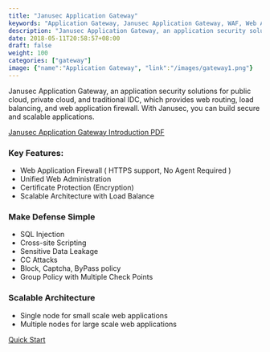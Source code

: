 ```yaml
---
title: "Janusec Application Gateway"
keywords: "Application Gateway, Janusec Application Gateway, WAF, Web Application Firewall"
description: "Janusec Application Gateway, an application security solutions which provides WAF (Web Application Firewall), unified web administration, certificate protection, and scalable load balancing."  
date: 2018-05-11T20:58:57+08:00
draft: false
weight: 100
categories: ["gateway"]
image: {"name":"Application Gateway", "link":"/images/gateway1.png"}
---
```



Janusec Application Gateway, an application security solutions for public cloud, private cloud, and traditional IDC, which provides web routing, load balancing, and web application firewall. With Janusec, you can build secure and scalable applications.

[Janusec Application Gateway Introduction PDF](/download/Janusec-Application-Gateway.pdf)  


### Key Features:
* Web Application Firewall ( HTTPS support, No Agent Required )    
* Unified Web Administration   
* Certificate Protection (Encryption) 
* Scalable Architecture with Load Balance    

### Make Defense Simple
* SQL Injection  
* Cross-site Scripting  
* Sensitive Data Leakage
* CC Attacks
* Block, Captcha, ByPass policy
* Group Policy with Multiple Check Points


### Scalable Architecture  
* Single node for small scale web applications
* Multiple nodes for large scale web applications


[Quick Start](/documentation/quick-start/)  
